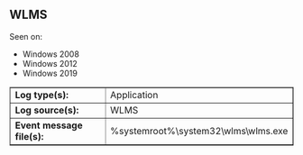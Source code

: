## WLMS

Seen on:
* Windows 2008
* Windows 2012
* Windows 2019

<table border="1" class="docutils">
  <tbody>
    <tr>
      <td><b>Log type(s):</b></td>
      <td>Application</td>
    </tr>
    <tr>
      <td><b>Log source(s):</b></td>
      <td>WLMS</td>
    </tr>
    <tr>
      <td><b>Event message file(s):</b></td>
      <td>%systemroot%\system32\wlms\wlms.exe</td>
    </tr>
  </tbody>
</table>

&nbsp;

